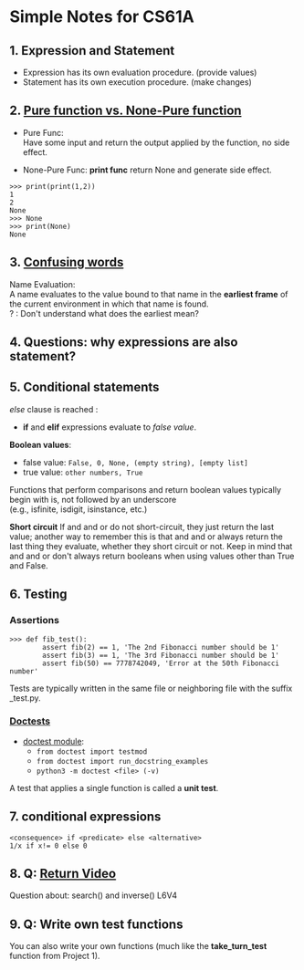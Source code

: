 # Simple Notes for CS61A

## 1. Expression and Statement
- Expression has its own evaluation procedure. (provide values)
- Statement has its own execution procedure. (make changes)

## 2. [Pure function vs. None-Pure function](http://composingprograms.com/pages/12-elements-of-programming.html)
- Pure Func:  
Have some input and return the output applied by the function, no side effect.

- None-Pure Func:
**print func** return None and generate side effect.  
```
>>> print(print(1,2))
1
2
None
>>> None
>>> print(None)
None
```

## 3. [Confusing words](http://composingprograms.com/pages/13-defining-new-functions.html#calling-user-defined-functions)
Name Evaluation:  
A name evaluates to the value bound to that name in the **earliest frame** of the current environment in which that name is found.   
? : Don't understand what does the earliest mean?

## 4. Questions: why expressions are also statement?

## 5. Conditional statements
*else* clause is reached :
- **if** and **elif** expressions evaluate to *false value*.  

**Boolean values**:
- false value: `False, 0, None, (empty string), [empty list]`
- true value: `other numbers, True`    

Functions that perform comparisons and return boolean values typically begin with is, not followed by an underscore    
(e.g., isfinite, isdigit, isinstance, etc.)

**Short circuit**
If and and or do not short-circuit, they just return the last value; 
another way to remember this is that and and or always return the last thing they evaluate, whether they short circuit or not. 
Keep in mind that and and or don't always return booleans when using values other than True and False.


## 6. Testing
### Assertions
```
>>> def fib_test():
        assert fib(2) == 1, 'The 2nd Fibonacci number should be 1'
        assert fib(3) == 1, 'The 3rd Fibonacci number should be 1'
        assert fib(50) == 7778742049, 'Error at the 50th Fibonacci number'
```
Tests are typically written in the same file or neighboring file with the suffix _test.py.     
### [Doctests](http://composingprograms.com/pages/15-control.html)
- [doctest module](https://docs.python.org/3/library/doctest.html):
  - `from doctest import testmod`
  - `from doctest import run_docstring_examples`
  - `python3 -m doctest <file> (-v)`

A test that applies a single function is called a **unit test**. 

## 7. conditional expressions
```
<consequence> if <predicate> else <alternative>
1/x if x!= 0 else 0
```
## 8. Q: [Return Video](https://www.youtube.com/watch?v=QIh6CyrWhvw&list=PLx38hZJ5RLZfaBTgnl9EdoB3JqZl5c8G3&index=7)
Question about: search() and inverse() L6V4

## 9. Q: Write own test functions
You can also write your own functions (much like the **take_turn_test** function from Project 1).